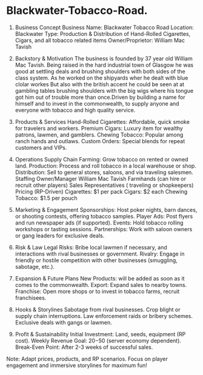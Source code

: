 # Blackwater-Tobacco-Road.
1. Business Concept
Business Name: Blackwater Tobacco Road
Location: Blackwater 
Type: Production & Distribution of Hand-Rolled Cigarettes, Cigars, and all tobacco related items
Owner/Proprietor: William Mac Tavish

2. Backstory & Motivation
The business is founded by 37 year old William Mac Tavish. Being raised in the hard industrial town of Glasgow he was good at settling deals and brushing shoulders with both sides of the class system. As he worked on the shipyards wher he dealt with blue clolar workes But also with the british accent he could be seen at at gambling tables brushing shoulders with the big wigs where his tongue got him out of trouble more than once.Driven by building a name for himself and to invest in the commonwealth, to supply anyone and everyone with tobacco and high quality service.

3. Products & Services
Hand-Rolled Cigarettes: Affordable, quick smoke for travelers and workers.
Premium Cigars: Luxury item for wealthy patrons, lawmen, and gamblers.
Chewing Tobacco: Popular among ranch hands and outlaws.
Custom Orders: Special blends for repeat customers and VIPs.

4. Operations
Supply Chain
Farming: Grow tobacco on rented or owned land.
Production: Process and roll tobacco in a local warehouse or shop.
Distribution: Sell to general stores, saloons, and via traveling salesmen.
Staffing
Owner/Manager William Mac Tavish
Farmhands (can hire or recruit other players)
Sales Representatives ( traveling or shopkeepers)
Pricing (RP-Driven)
Cigarettes: $1 per pack
Cigars: $2 each
Chewing Tobacco: $1.5 per pouch

5. Marketing & Engagement
Sponsorships: Host poker nights, barn dances, or shooting contests, offering tobacco samples.
Player Ads: Post flyers and run newspaper ads (if supported).
Events: Hold tobacco rolling workshops or tasting sessions.
Partnerships: Work with saloon owners or gang leaders for exclusive deals.

6. Risk & Law
Legal Risks: Bribe local lawmen if necessary, and interactions with rival businesses or government.
Rivalry: Engage in friendly or hostile competition with other businesses (smuggling, sabotage, etc.).

7. Expansion & Future Plans
New Products: will be added as soon as it comes to the commonwealth.
Export: Expand sales to nearby towns.
Franchise: Open more shops or to invest in tobacco farms, recruit franchisees.

8. Hooks & Storylines
Sabotage from rival businesses.
Crop blight or supply chain interruptions.
Law enforcement raids or bribery schemes.
Exclusive deals with gangs or lawmen.

9. Profit & Sustainability
Initial Investment: Land, seeds, equipment (RP cost).
Weekly Revenue Goal: $20-$50 (server economy dependent).
Break-Even Point: After 2-3 weeks of successful sales.

Note: Adapt prices, products, and RP scenarios. Focus on player engagement and immersive storylines for maximum fun!

